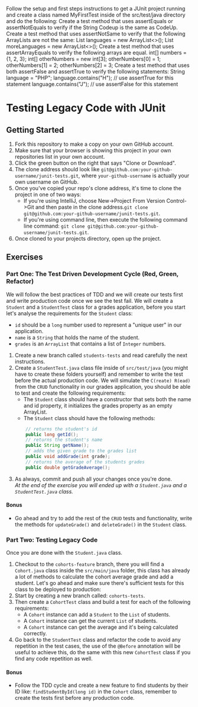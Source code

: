 Follow the setup and first steps instructions to get a JUnit project running and create a class named MyFirstTest inside of the src/test/java directory and do the following:
Create a test method that uses assertEquals or assertNotEquals to verify if the String Codeup is the same as CodeUp.
Create a test method that uses assertNotSame to verify that the following ArrayLists are not the same:
List<String> languages = new ArrayList<>();
List<String> moreLanguages = new ArrayList<>();
Create a test method that uses assertArrayEquals to verify the following arrays are equal.
int[] numbers = {1, 2, 3};
int[] otherNumbers = new int[3];
otherNumbers[0] = 1;
otherNumbers[1] = 2;
otherNumbers[2] = 3;
Create a test method that uses both assertFalse and assertTrue to verify the following statements:
String language = "PHP";
language.contains("H"); // use assertTrue for this statement
language.contains("J"); // use assertFalse for this statement
# Testing Legacy Code with JUnit
## Getting Started
1. Fork this repository to make a copy on your own GitHub account.
1. Make sure that your browser is showing this project in your own repositories list in your own account.
1. Click the green button on the right that says "Clone or Download".
1. The clone address should look like `git@github.com:your-github-username/junit-tests.git`, where `your-github-username` is actually your own username on GitHub.
1. Once you've copied your repo's clone address, it's time to clone the project in one of two ways:
    - If you're using IntelliJ, choose New->Project From Version Control->Git and then paste in the clone address.`git clone git@github.com:your-github-username/junit-tests.git`.
    - If you're using command line, then execute the following command line command: `git clone git@github.com:your-github-username/junit-tests.git`.
1. Once cloned to your projects directory, open up the project.
## Exercises
### Part One: The Test Driven Development Cycle (Red, Green, Refactor)
We will follow the best practices of TDD and we will create our tests first and write production code once we see the test fail. We will create a `Student` and a `StudentTest` class for a grades application, before you start let's analyse the requirements for the `Student` class:

- `id` should be a `long` number used to represent a "unique user" in our application.
- `name` is a `String` that holds the name of the student.
- `grades` is an `ArrayList` that contains a list of `Integer` numbers.
1. Create a new branch called `students-tests` and read carefully the next instructions.
1. Create a `StudentTest.java` class file inside of `src/test/java` (you might have to create these folders yourself) and remember to write the test before the actual production code. We will simulate the `C(reate) R(ead)` from the `CRUD` functionality in our grades application, you should be able to test and create the following requirements:
    - The `Student` class should have a constructor that sets both the name and id property, it initializes the grades property as an empty ArrayList.
    - The `Student` class should have the following methods:
    ```java
        // returns the student's id
        public long getId();  
        // returns the student's name
        public String getName();
        // adds the given grade to the grades list
        public void addGrade(int grade);
        // returns the average of the students grades
        public double getGradeAverage();
    ```
1. As always, commit and push all your changes once you're done.   
   _At the end of the exercise you will ended up with a `Student.java` and a `StudentTest.java` class._
#### Bonus
- Go ahead and try to add the rest of the `CRUD` tests and functionality, write the methods for `updateGrade()` and `deleteGrade()` in the `Student` class.
### Part Two: Testing Legacy Code
Once you are done with the `Student.java` class.

1. Checkout to the `cohorts-feature` branch, there you will find a `Cohort.java` class inside the `src/main/java` folder, this class has already a lot of methods to calculate the cohort average grade and add a student. Let's go ahead and make sure there's sufficient tests for this class to be deployed to production:
1. Start by creating a new branch called: `cohorts-tests`.
1. Then create a `CohortTest` class and build a test for each of the following requirements:
    - A `Cohort` instance can add a `Student` to the `List` of students.
    - A `Cohort` instance can get the current `List` of students.
    - A `Cohort` instance can get the average and it's being calculated correctly.
1. Go back to the `StudentTest` class and refactor the code to avoid any repetition in the test cases, the use of the `@Before` annotation will be useful to achieve this, do the same with this new `CohortTest` class if you find any code repetition as well.
#### Bonus
- Follow the TDD cycle and create a new feature to find students by their ID like: `findStudentById(long id)` in the `Cohort` class, remember to create the tests first before any production code.